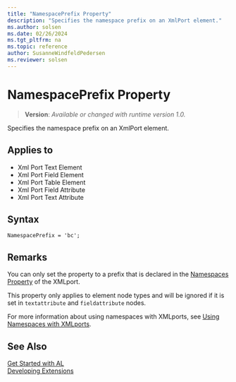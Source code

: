 ```yaml
---
title: "NamespacePrefix Property"
description: "Specifies the namespace prefix on an XmlPort element."
ms.author: solsen
ms.date: 02/26/2024
ms.tgt_pltfrm: na
ms.topic: reference
author: SusanneWindfeldPedersen
ms.reviewer: solsen
---
```

[//]: # (START>DO_NOT_EDIT)
[//]: # (IMPORTANT:Do not edit any of the content between here and the END>DO_NOT_EDIT.)
[//]: # (Any modifications should be made in the .xml files in the ModernDev repo.)
# NamespacePrefix Property
> **Version**: _Available or changed with runtime version 1.0._

Specifies the namespace prefix on an XmlPort element.

## Applies to
-   Xml Port Text Element
-   Xml Port Field Element
-   Xml Port Table Element
-   Xml Port Field Attribute
-   Xml Port Text Attribute

[//]: # (IMPORTANT: END>DO_NOT_EDIT)


## Syntax

```AL
NamespacePrefix = 'bc';
```
 
## Remarks

You can only set the property to a prefix that is declared in the [Namespaces Property](devenv-namespaces-property.md) of the XMLport.  

This property only applies to element node types and will be ignored if it is set in `textattribute` and `fieldattribute` nodes. 

For more information about using namespaces with XMLports, see  [Using Namespaces with XMLports](../devenv-using-namespaces-with-xmlports.md).  

## See Also  

[Get Started with AL](../devenv-get-started.md)  
[Developing Extensions](../devenv-dev-overview.md)  